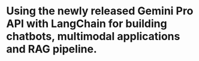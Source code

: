 # Using the newly released Gemini Pro API with LangChain for building chatbots, multimodal applications and RAG pipeline. 
